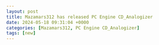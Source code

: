```yaml
---
layout: post
title: Mazamars312 has released PC Engine CD_Analogizer
date: 2024-05-18 09:31:04 +0000
categories: [Mazamars312, PC Engine CD_Analogizer]
tags: [new]
---
```


